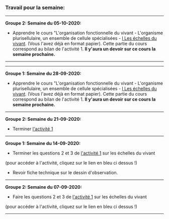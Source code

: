 ### Travail pour la semaine:

______

**Groupe 2: Semaine du 05-10-2020:**

- Apprendre le cours "L'organisation fonctionnelle du vivant - L'organisme plurisellulaire, un ensemble de cellule spécialisées - [I Les échelles du vivant](https://github.com/YannBouyeron/SVT2/blob/master/Thème-1/L'organisation%20fonctionnelle%20du%20vivant.md). (Vous l'avez déjà en format papier). Cette partie du cours correspond au bilan de l'activité 1. **Il y'aura un devoir sur ce cours la semaine prochaine.**

_______

_______

**Groupe 1: Semaine du 28-09-2020:**

- Apprendre le cours "L'organisation fonctionnelle du vivant - L'organisme plurisellulaire, un ensemble de cellule spécialisées - [I Les échelles du vivant](https://github.com/YannBouyeron/SVT2/blob/master/Thème-1/L'organisation%20fonctionnelle%20du%20vivant.md). (Vous l'avez déjà en format papier). Cette partie du cours correspond au bilan de l'activité 1. **Il y'aura un devoir sur ce cours la semaine prochaine.**

_______

**Groupe 2: Semaine du 21-09-2020:**

- Terminer [l'activité 1](https://github.com/YannBouyeron/SVT2/blob/master/Thème-1/A1.md)


______


**Groupe 1: Semaine du 14-09-2020:**


- Terminer les questions 2 et 3 de [l'activité 1](https://github.com/YannBouyeron/SVT2/blob/master/Thème-1/A1.md) sur les échelles du vivant

(pour accéder à l'activité, cliquez sur le lien en bleu ci dessus !)

- Revoir fiche technique sur le dessin d'observation.

______


**Groupe 2: Semaine du 07-09-2020:**


- Faire les questions 2 et 3 de [l'activité 1](https://github.com/YannBouyeron/SVT2/blob/master/Thème-1/A1.md) sur les échelles du vivant


(pour accéder à l'activité, cliquez sur le lien en bleu ci dessus !)

______


